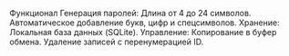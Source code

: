 Функционал 
Генерация паролей:
 Длина от 4 до 24 символов.
 Автоматическое добавление букв, цифр и спецсимволов.
 Хранение:
 Локальная база данных (SQLite).
 Управление:
 Копирование в буфер обмена.
 Удаление записей с перенумерацией ID.
